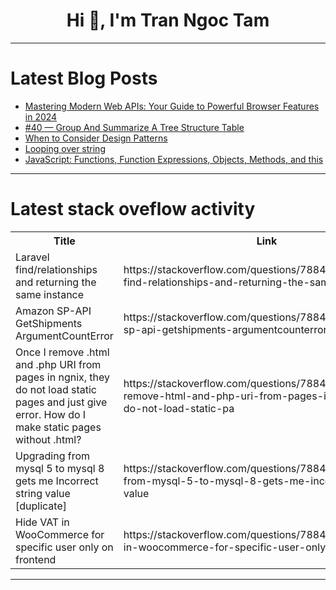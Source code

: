 <h1 align="center">Hi 👋, I'm Tran Ngoc Tam</h1>

---

# Latest Blog Posts 
<!-- BLOG-POST-LIST:START -->
- [Mastering Modern Web APIs: Your Guide to Powerful Browser Features in 2024](https://dev.to/vyan/mastering-modern-web-apis-your-guide-to-powerful-browser-features-in-2024-4ec)
- [#40 — Group And Summarize A Tree Structure Table](https://dev.to/judith677/40-group-and-summarize-a-tree-structure-table-1edm)
- [When to Consider Design Patterns](https://dev.to/lazypro/when-to-consider-design-patterns-45np)
- [Looping over string](https://dev.to/babacar_diakite_c72e6eee2/looping-over-string-1l49)
- [JavaScript: Functions, Function Expressions, Objects, Methods, and this](https://dev.to/meganpaffrath/javascript-functions-function-expressions-objects-methods-and-this-1jei)
<!-- BLOG-POST-LIST:END -->

---

# Latest stack oveflow activity
<table>
  <tr><th>Title</th><th>Link</th></tr>
  <!-- STACKOVERFLOW:START --><tr><td>Laravel find/relationships and returning the same instance</td><td>https://stackoverflow.com/questions/78841235/laravel-find-relationships-and-returning-the-same-instance</td></tr><tr><td>Amazon SP-API GetShipments ArgumentCountError</td><td>https://stackoverflow.com/questions/78841144/amazon-sp-api-getshipments-argumentcounterror</td></tr><tr><td>Once I remove .html and .php URI from pages in ngnix, they do not load static pages and just give error. How do I make static pages without .html?</td><td>https://stackoverflow.com/questions/78841135/once-i-remove-html-and-php-uri-from-pages-in-ngnix-they-do-not-load-static-pa</td></tr><tr><td>Upgrading from mysql 5 to mysql 8 gets me Incorrect string value [duplicate]</td><td>https://stackoverflow.com/questions/78840822/upgrading-from-mysql-5-to-mysql-8-gets-me-incorrect-string-value</td></tr><tr><td>Hide VAT in WooCommerce for specific user only on frontend</td><td>https://stackoverflow.com/questions/78840773/hide-vat-in-woocommerce-for-specific-user-only-on-frontend</td></tr><!-- STACKOVERFLOW:END -->
</table>

---


